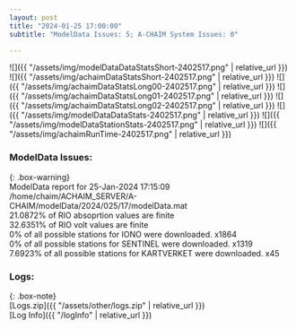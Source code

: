 ```yaml
---
layout: post
title: "2024-01-25 17:00:00"
subtitle: "ModelData Issues: 5; A-CHAIM System Issues: 0"

---
```


![]({{ "/assets/img/modelDataDataStatsShort-2402517.png" | relative_url }})
![]({{ "/assets/img/achaimDataStatsShort-2402517.png" | relative_url }})
![]({{ "/assets/img/achaimDataStatsLong00-2402517.png" | relative_url }})
![]({{ "/assets/img/achaimDataStatsLong01-2402517.png" | relative_url }})
![]({{ "/assets/img/achaimDataStatsLong02-2402517.png" | relative_url }})
![]({{ "/assets/img/modelDataDataStats-2402517.png" | relative_url }})
![]({{ "/assets/img/modelDataStationStats-2402517.png" | relative_url }})
![]({{ "/assets/img/achaimRunTime-2402517.png" | relative_url }})


### ModelData Issues:  
  
{: .box-warning}  
 ModelData report for 25-Jan-2024 17:15:09   
 /home/chaim/ACHAIM_SERVER/A-CHAIM/modelData/2024/025/17/modelData.mat   
 21.0872% of RIO absoprtion values are finite   
 32.6351% of RIO volt values are finite   
 0% of all possible stations for IONO were downloaded. x1864   
 0% of all possible stations for SENTINEL were downloaded. x1319   
 7.6923% of all possible stations for KARTVERKET were downloaded. x45   
  


### Logs:  
  
{: .box-note}  
[Logs.zip]({{ "/assets/other/logs.zip" | relative_url }})  
[Log Info]({{ "/logInfo" | relative_url }})  
